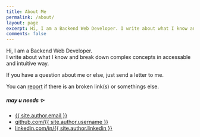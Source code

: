 ```yaml
---
title: About Me
permalink: /about/
layout: page
excerpt: Hi, I am a Backend Web Developer. I write about what I know and break down complex concepts in accessable and intuitive way.
comments: false
---
```


Hi, I am a Backend Web Developer.<br/> I write about what I know and break down complex concepts in accessable and intuitive way.

If you have a question about me or else, just send a letter to me.

You can [report](http://github.com/warisali2/warisali2.github.io/issues/new) if there is an broken link(s) or somethings else.

##### may u needs ✨

- <a href="mailto:{{ site.author.email }}" rel="noopener">{{ site.author.email }}</a>
- <a href="https://github.com/{{ site.author.username }}" target="_blank" rel="noopener">github.com/{{ site.author.username }}</a>
- <a href="https://linkedin.com/in/{{ site.author.linkedin }}" target="_blank" rel="noopener">linkedin.com/in/{{ site.author.linkedin }}</a>
